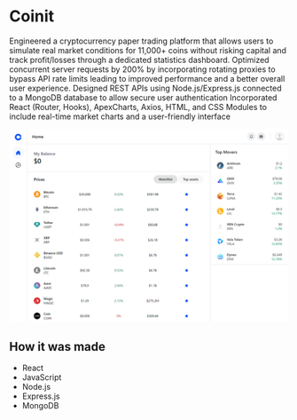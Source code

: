 # Coinit

Engineered a cryptocurrency paper trading platform that allows users to simulate real market conditions for 11,000+ coins without risking capital and track profit/losses through a dedicated statistics dashboard. Optimized concurrent server requests by 200% by incorporating rotating proxies to bypass API rate limits leading to improved performance and a better overall user experience. Designed REST APIs using Node.js/Express.js connected to a MongoDB database to allow secure user authentication
Incorporated React (Router, Hooks), ApexCharts, Axios, HTML, and CSS Modules to include real-time market charts and a user-friendly interface

![CoinItScreenshot](/git-img/coinit.fly.dev_home.png)

## How it was made

* React
* JavaScript
* Node.js
* Express.js
* MongoDB
